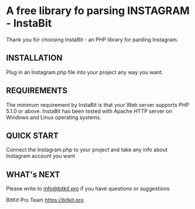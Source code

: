 A free library fo parsing INSTAGRAM - InstaBit
=============================

Thank you for choosing InstaBit - an PHP library for parding Instagram.


INSTALLATION
------------

Plug in an Instagram.php file into your project any way you want.

REQUIREMENTS
------------

The minimum requirement by InstaBit is that your Web server supports
PHP 5.1.0 or above. InstaBit has been tested with Apache HTTP server
on Windows and Linux operating systems.

QUICK START
-----------

Connect the Instagram.php to your project and take any info about Instagram account you want  


WHAT's NEXT
-----------

Please write to info@bitkit.pro if you have questions or suggestions



BitKit Pro Team
https://bitkit.pro
